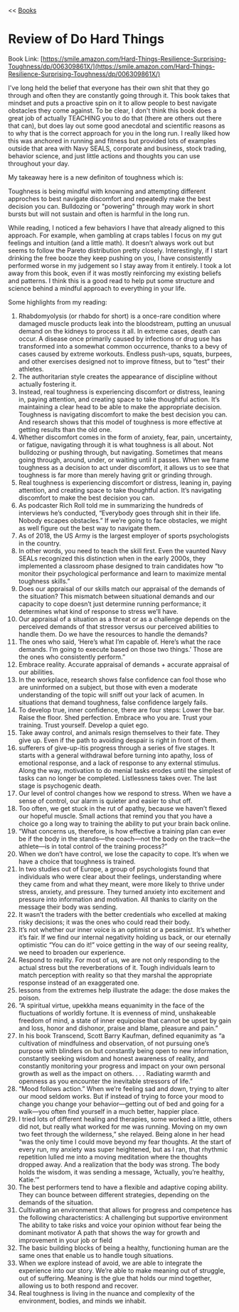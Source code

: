 << [Books](/books.md)

# Review of Do Hard Things
Book Link: [https://smile.amazon.com/Hard-Things-Resilience-Surprising-Toughness/dp/006309861X/](https://smile.amazon.com/Hard-Things-Resilience-Surprising-Toughness/dp/006309861X/)  

I've long held the belief that everyone has their own shit that they go through and often they are constantly going through it. This book takes that mindset and puts a proactive spin on it to allow people to best navigate obstacles they come against. To be clear, I don't think this book does a great job of actually TEACHING you to do that (there are others out there that can), but does lay out some good anecdotal and scientific reasons as to why that is the correct approach for you in the long run. I really liked how this was anchored in running and fitness but provided lots of examples outside that area with Navy SEALS, corporate and business, stock trading, behavior science, and just little actions and thoughts you can use throughout your day.

My takeaway here is a new definiton of toughness which is:  

Toughness is being mindful with knowning and attempting different approches to best navigate discomfort and repeatedly make the best decision you can. Bulldozing or "powering" through may work in short bursts but will not sustain and often is harmful in the long run. 

While reading, I noticed a few behaviors I have that already aligned to this approach. For example, when gambling at craps tables I focus on my gut feelings and intuition (and a little math). It doesn’t always work out but seems to follow the Pareto distribution pretty closely. 
Interestingly, if I start drinking the free booze they keep pushing on you, I have consistently performed worse in my judgement so I stay away from it entirely. I took a lot away from this book, even if it was mostly reinforcing my existing beliefs and patterns. I think this is a good read to help put some structure and science behind a mindful approach to everything in your life.


Some highlights from my reading:
1. Rhabdomyolysis (or rhabdo for short) is a once-rare condition where damaged muscle products leak into the bloodstream, putting an unusual demand on the kidneys to process it all. In extreme cases, death can occur. A disease once primarily caused by infections or drug use has transformed into a somewhat common occurrence, thanks to a bevy of cases caused by extreme workouts. Endless push-ups, squats, burpees, and other exercises designed not to improve fitness, but to “test” their athletes.
2. The authoritarian style creates the appearance of discipline without actually fostering it.
3. Instead, real toughness is experiencing discomfort or distress, leaning in, paying attention, and creating space to take thoughtful action. It’s maintaining a clear head to be able to make the appropriate decision. Toughness is navigating discomfort to make the best decision you can. And research shows that this model of toughness is more effective at getting results than the old one.
4. Whether discomfort comes in the form of anxiety, fear, pain, uncertainty, or fatigue, navigating through it is what toughness is all about. Not bulldozing or pushing through, but navigating. Sometimes that means going through, around, under, or waiting until it passes. When we frame toughness as a decision to act under discomfort, it allows us to see that toughness is far more than merely having grit or grinding through.
5. Real toughness is experiencing discomfort or distress, leaning in, paying attention, and creating space to take thoughtful action. It’s navigating discomfort to make the best decision you can.
6. As podcaster Rich Roll told me in summarizing the hundreds of interviews he’s conducted, “Everybody goes through shit in their life. Nobody escapes obstacles.” If we’re going to face obstacles, we might as well figure out the best way to navigate them.
7. As of 2018, the US Army is the largest employer of sports psychologists in the country.
8. In other words, you need to teach the skill first. Even the vaunted Navy SEALs recognized this distinction when in the early 2000s, they implemented a classroom phase designed to train candidates how “to monitor their psychological performance and learn to maximize mental toughness skills.”
9. Does our appraisal of our skills match our appraisal of the demands of the situation? This mismatch between situational demands and our capacity to cope doesn’t just determine running performance; it determines what kind of response to stress we’ll have.
10. Our appraisal of a situation as a threat or as a challenge depends on the perceived demands of that stressor versus our perceived abilities to handle them. Do we have the resources to handle the demands?
11. The ones who said, ‘Here’s what I’m capable of. Here’s what the race demands. I’m going to execute based on those two things.’ Those are the ones who consistently perform.”
12. Embrace reality. Accurate appraisal of demands + accurate appraisal of our abilities.
13. In the workplace, research shows false confidence can fool those who are uninformed on a subject, but those with even a moderate understanding of the topic will sniff out your lack of acumen. In situations that demand toughness, false confidence largely fails.
14. To develop true, inner confidence, there are four steps: Lower the bar. Raise the floor. Shed perfection. Embrace who you are. Trust your training. Trust yourself. Develop a quiet ego.
15. Take away control, and animals resign themselves to their fate. They give up. Even if the path to avoiding despair is right in front of them.
16. sufferers of give-up-itis progress through a series of five stages. It starts with a general withdrawal before turning into apathy, loss of emotional response, and a lack of response to any external stimulus. Along the way, motivation to do menial tasks erodes until the simplest of tasks can no longer be completed. Listlessness takes over. The last stage is psychogenic death.
17. Our level of control changes how we respond to stress. When we have a sense of control, our alarm is quieter and easier to shut off.
18. Too often, we get stuck in the rut of apathy, because we haven’t flexed our hopeful muscle. Small actions that remind you that you have a choice go a long way to training the ability to put your brain back online.
19. “What concerns us, therefore, is how effective a training plan can ever be if the body in the stands—the coach—not the body on the track—the athlete—is in total control of the training process?”
20. When we don’t have control, we lose the capacity to cope. It’s when we have a choice that toughness is trained.
21. In two studies out of Europe, a group of psychologists found that individuals who were clear about their feelings, understanding where they came from and what they meant, were more likely to thrive under stress, anxiety, and pressure. They turned anxiety into excitement and pressure into information and motivation. All thanks to clarity on the message their body was sending.
22. It wasn’t the traders with the better credentials who excelled at making risky decisions; it was the ones who could read their body.
23. It’s not whether our inner voice is an optimist or a pessimist. It’s whether it’s fair. If we find our internal negativity holding us back, or our eternally optimistic “You can do it!” voice getting in the way of our seeing reality, we need to broaden our experience.
24. Respond to reality. For most of us, we are not only responding to the actual stress but the reverberations of it. Tough individuals learn to match perception with reality so that they marshal the appropriate response instead of an exaggerated one.
25. lessons from the extremes help illustrate the adage: the dose makes the poison.
26. “A spiritual virtue, upekkha means equanimity in the face of the fluctuations of worldly fortune. It is evenness of mind, unshakeable freedom of mind, a state of inner equipoise that cannot be upset by gain and loss, honor and dishonor, praise and blame, pleasure and pain.”
27. In his book Transcend, Scott Barry Kaufman, defined equanimity as “a cultivation of mindfulness and observation, of not pursuing one’s purpose with blinders on but constantly being open to new information, constantly seeking wisdom and honest awareness of reality, and constantly monitoring your progress and impact on your own personal growth as well as the impact on others. . . . Radiating warmth and openness as you encounter the inevitable stressors of life.”
28. “Mood follows action.” When we’re feeling sad and down, trying to alter our mood seldom works. But if instead of trying to force your mood to change you change your behavior—getting out of bed and going for a walk—you often find yourself in a much better, happier place.
29. I tried lots of different healing and therapies, some worked a little, others did not, but really what worked for me was running. Moving on my own two feet through the wilderness,” she relayed. Being alone in her head “was the only time I could move beyond my fear thoughts. At the start of every run, my anxiety was super heightened, but as I ran, that rhythmic repetition lulled me into a moving meditation where the thoughts dropped away. And a realization that the body was strong. The body holds the wisdom, it was sending a message, ‘Actually, you’re healthy, Katie.’”
30. The best performers tend to have a flexible and adaptive coping ability. They can bounce between different strategies, depending on the demands of the situation.
31. Cultivating an environment that allows for progress and competence has the following characteristics: A challenging but supportive environment The ability to take risks and voice your opinion without fear being the dominant motivator A path that shows the way for growth and improvement in your job or field
32. The basic building blocks of being a healthy, functioning human are the same ones that enable us to handle tough situations.
33. When we explore instead of avoid, we are able to integrate the experience into our story. We’re able to make meaning out of struggle, out of suffering. Meaning is the glue that holds our mind together, allowing us to both respond and recover.
34. Real toughness is living in the nuance and complexity of the environment, bodies, and minds we inhabit.

